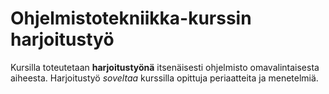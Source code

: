 # Ohjelmistotekniikka-kurssin harjoitustyö

Kursilla toteutetaan **harjoitustyönä** itsenäisesti ohjelmisto omavalintaisesta aiheesta.
Harjoitustyö *soveltaa* kurssilla opittuja periaatteita ja menetelmiä.
